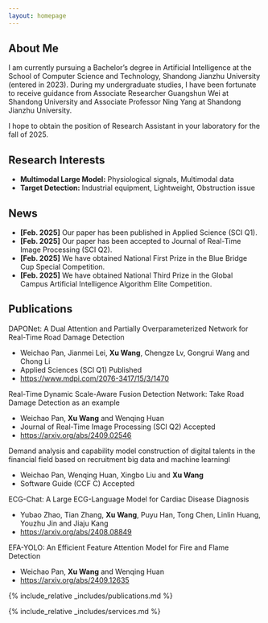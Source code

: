 ```yaml
---
layout: homepage
---
```


## About Me

I am currently pursuing a Bachelor’s degree in Artificial Intelligence at the School of Computer Science and Technology, Shandong Jianzhu University (entered in 2023). During my undergraduate studies, I have been fortunate to receive guidance from Associate Researcher Guangshun Wei at Shandong University and Associate Professor Ning Yang at Shandong Jianzhu University. 

I hope to obtain the position of Research Assistant in your laboratory for the fall of 2025.

## Research Interests

- **Multimodal Large Model:** Physiological signals, Multimodal data
- **Target Detection:** Industrial equipment, Lightweight, Obstruction issue

## News

- **[Feb. 2025]** Our paper has been published in Applied Science (SCI Q1).
- **[Feb. 2025]** Our paper has been accepted to Journal of Real-Time Image Processing (SCI Q2).
- **[Feb. 2025]** We have obtained National First Prize in the Blue Bridge Cup Special Competition.
- **[Feb. 2025]** We have obtained National Third Prize in the Global Campus Artificial Intelligence Algorithm Elite Competition.

## Publications

DAPONet: A Dual Attention and Partially Overparameterized Network for Real-Time Road Damage Detection
- Weichao Pan, Jianmei Lei, **Xu Wang**, Chengze Lv, Gongrui Wang and Chong Li
- Applied Sciences (SCI Q1)  Published
- https://www.mdpi.com/2076-3417/15/3/1470

Real-Time Dynamic Scale-Aware Fusion Detection Network: Take Road Damage Detection as an example
- Weichao Pan, **Xu Wang** and Wenqing Huan
- Journal of Real-Time Image Processing (SCI Q2)  Accepted
- https://arxiv.org/abs/2409.02546

Demand analysis and capability model construction of digital talents in the financial field based on recruitment big data and machine learningl
- Weichao Pan, Wenqing Huan, Xingbo Liu and **Xu Wang**
- Software Guide (CCF C)  Accepted

ECG-Chat: A Large ECG-Language Model for Cardiac Disease Diagnosis
- Yubao Zhao, Tian Zhang, **Xu Wang**, Puyu Han, Tong Chen, Linlin Huang, Youzhu Jin and Jiaju Kang
- https://arxiv.org/abs/2408.08849

EFA-YOLO: An Efficient Feature Attention Model for Fire and Flame Detection
- Weichao Pan, **Xu Wang** and Wenqing Huan
- https://arxiv.org/abs/2409.12635

{% include_relative _includes/publications.md %}

{% include_relative _includes/services.md %}
